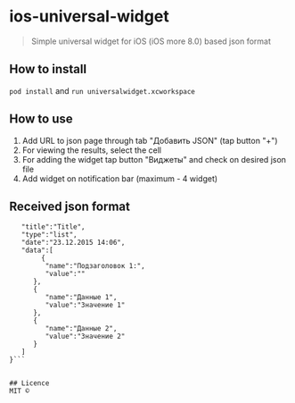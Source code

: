 # ios-universal-widget
> Simple universal widget for iOS (iOS more 8.0) based json format

## How to install
```pod install```
and ```run universalwidget.xcworkspace```

## How to use
1. Add URL to json page through tab "Добавить JSON" (tap button "+")
2. For viewing the results, select the cell
3. For adding the widget tap button "Виджеты" and check on desired json file
4. Add widget on notification bar (maximum - 4 widget)

## Received json format
```{  
   "title":"Title",
   "type":"list",
   "date":"23.12.2015 14:06",
   "data":[  
   		{  
         "name":"Подзаголовок 1:",
         "value":""
      },
      {  
         "name":"Данные 1",
         "value":"Значение 1"
      },
      {  
         "name":"Данные 2",
         "value":"Значение 2"
      }
   ]
}```


## Licence
MIT ©
